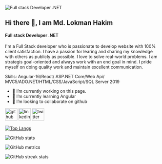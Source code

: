![Full stack Developer .NET](https://media.licdn.com/dms/image/D5616AQF_uGCna7GZcw/profile-displaybackgroundimage-shrink_350_1400/0/1713340736746?e=1718841600&v=beta&t=SAH6ghuJ_seYFn_Rl9xF5vL-nPE7J01nPZpkugrXl1I)
## Hi there 👋, I am Md. Lokman Hakim
#### Full stack Developer .NET


I'm a Full Stack developer who is passionate to develop website with 100% client satisfaction. I have a passion for learing and sharing my knowledge with others as publicly as possible. I love to solve real-world problems. I am strategis goal-oriented and always work with an end goal in mind. I pride myself on doing quality work and maintain excellent communication.

Skills: Angular-16/React/ ASP.NET Core/Web Api/ MVC5/ADO.NET/HTML/CSS/JavaScript/SQL Server 2019

- 🔭 I’m currently working on this page. 
- 🌱 I’m currently learning Angular 
- 👯 I’m looking to collaborate on github 


[<img src='https://cdn.jsdelivr.net/npm/simple-icons@3.0.1/icons/github.svg' alt='github' height='40'>](https://github.com/hakimlokman)  [<img src='https://cdn.jsdelivr.net/npm/simple-icons@3.0.1/icons/linkedin.svg' alt='linkedin' height='40'>](https://www.linkedin.com/in/https://www.linkedin.com/in/lokman-hakim-341811221//)  [<img src='https://cdn.jsdelivr.net/npm/simple-icons@3.0.1/icons/twitter.svg' alt='twitter' height='40'>](https://twitter.com/@Lokman__hakim76)  

[![Top Langs](https://github-readme-stats.vercel.app/api/top-langs/?username=hakimlokman)](https://github.com/anuraghazra/github-readme-stats)

![GitHub stats](https://github-readme-stats.vercel.app/api?username=hakimlokman&show_icons=true&count_private=true)  

![GitHub metrics](https://metrics.lecoq.io/hakimlokman)  

![GitHub streak stats](https://streak-stats.demolab.com/?user=hakimlokman)  

